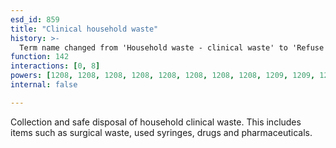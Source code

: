 ```yaml
---
esd_id: 859
title: "Clinical household waste"
history: >-
  Term name changed from 'Household waste - clinical waste' to 'Refuse - household waste - clinical' in version 3.00. Name changed to 'Clinical household waste' in version 4.00.
function: 142
interactions: [0, 8]
powers: [1208, 1208, 1208, 1208, 1208, 1208, 1208, 1208, 1209, 1209, 1209, 1209, 1209, 1209, 1209, 1209, 1209, 2102, 2102, 2102]
internal: false

---
```


Collection and safe disposal of household clinical waste. This includes items such as surgical waste, used syringes, drugs and pharmaceuticals.

